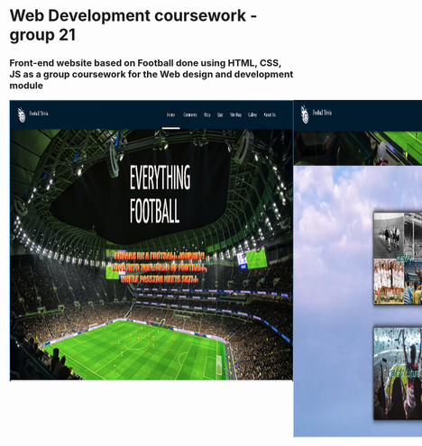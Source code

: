 <h1>Web Development coursework - group 21</h1>
<h3>Front-end website based on Football 
    done using HTML, CSS, JS as a group coursework for the Web design and development module</h3>
<div style="display: flex; align-items: left; justify-content: space-between;">
    <img src="images/football site/img1.png" style="height: 500px; padding-bottom: 100px;">
    <img src="images/football site/img2.png">
    <img src="images/football site/img4.png">
    <img src="images/football site/img5.png">
    <img src="images/football site/img6.png">
    <img src="images/football site/img7.png">
    <img src="images/football site/img8.png">
</div>
